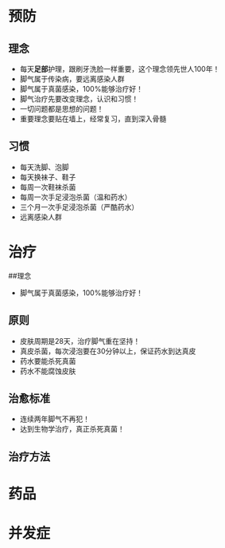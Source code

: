
# 预防
## 理念
- 每天**足部**护理，跟刷牙洗脸一样重要，这个理念领先世人100年！
- 脚气属于传染病，要远离感染人群
- 脚气属于真菌感染，100%能够治疗好！
- 脚气治疗先要改变理念，认识和习惯！
- 一切问题都是思想的问题！
- 重要理念要贴在墙上，经常复习，直到深入骨髓

## 习惯
- 每天洗脚、泡脚
- 每天换袜子、鞋子
- 每周一次鞋袜杀菌
- 每周一次手足浸泡杀菌（温和药水）
- 三个月一次手足浸泡杀菌（严酷药水）
- 远离感染人群

# 治疗
##理念
- 脚气属于真菌感染，100%能够治疗好！

## 原则
- 皮肤周期是28天，治疗脚气重在坚持！
- 真皮杀菌，每次浸泡要在30分钟以上，保证药水到达真皮
- 药水要能杀死真菌
- 药水不能腐蚀皮肤

## 治愈标准
- 连续两年脚气不再犯！
- 达到生物学治疗，真正杀死真菌！

## 治疗方法

# 药品

# 并发症


